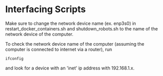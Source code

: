 # Interfacing Scripts

Make sure to change the network device name (ex. enp3s0) in restart_docker_containers.sh and shutdown_robots.sh to the name of the network device of the computer.

To check the network device name of the computer (assuming the computer is connected to internet via a router), run
```
ifconfig
```
and look for a device with an 'inet' ip address with 192.168.1.x.
